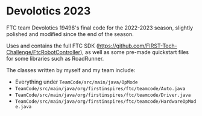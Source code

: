 # Devolotics 2023
FTC team Devolotics 19498's final code for the 2022-2023 season, slightly polished and modified since the end of the season.

Uses and contains the full FTC SDK (https://github.com/FIRST-Tech-Challenge/FtcRobotController), as well as some pre-made quickstart files for some libraries such as RoadRunner.

The classes written by myself and my team include:
- Everything under `TeamCode/src/main/java/OpMode`
- `TeamCode/src/main/java/org/firstinspires/ftc/teamcode/Auto.java`
- `TeamCode/src/main/java/org/firstinspires/ftc/teamcode/Driver.java`
- `TeamCode/src/main/java/org/firstinspires/ftc/teamcode/HardwareOpMode.java`
